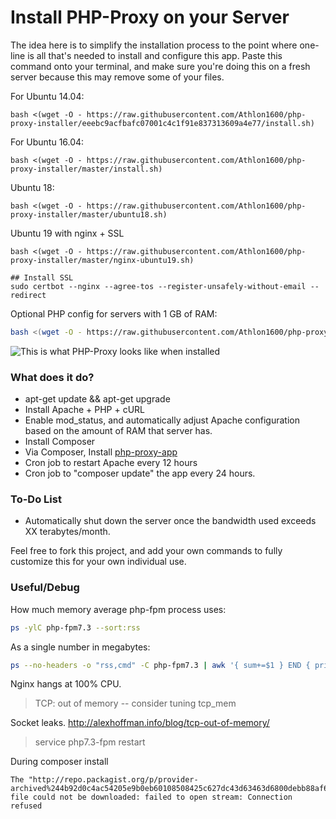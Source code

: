 # Install PHP-Proxy on your Server

The idea here is to simplify the installation process to the point where one-line is all that's needed to install and configure this app. Paste this command onto your terminal, and make sure you're doing this on a fresh server because this may remove some of your files.


For Ubuntu 14.04:

```shell
bash <(wget -O - https://raw.githubusercontent.com/Athlon1600/php-proxy-installer/eeebc9acfbafc07001c4c1f91e837313609a4e77/install.sh)
```

For Ubuntu 16.04:

```shell
bash <(wget -O - https://raw.githubusercontent.com/Athlon1600/php-proxy-installer/master/install.sh)
```

Ubuntu 18:
```console
bash <(wget -O - https://raw.githubusercontent.com/Athlon1600/php-proxy-installer/master/ubuntu18.sh)
```

Ubuntu 19 with nginx + SSL
```console
bash <(wget -O - https://raw.githubusercontent.com/Athlon1600/php-proxy-installer/master/nginx-ubuntu19.sh)

## Install SSL
sudo certbot --nginx --agree-tos --register-unsafely-without-email --redirect
```


Optional PHP config for servers with 1 GB of RAM:

```bash
bash <(wget -O - https://raw.githubusercontent.com/Athlon1600/php-proxy-installer/master/php/php-fpm-1gb.sh)
```


![This is what PHP-Proxy looks like when installed](http://i.imgur.com/BvhBPD0.png?2)

### What does it do?

* apt-get update && apt-get upgrade
* Install Apache + PHP + cURL
* Enable mod_status, and automatically adjust Apache configuration based on the amount of RAM that server has.
* Install Composer
* Via Composer, Install [php-proxy-app](https://github.com/Athlon1600/php-proxy-app)
* Cron job to restart Apache every 12 hours
* Cron job to "composer update" the app every 24 hours.


### To-Do List

* Automatically shut down the server once the bandwidth used exceeds XX terabytes/month.


Feel free to fork this project, and add your own commands to fully customize this for your own individual use.

### Useful/Debug

How much memory average php-fpm process uses:

```bash
ps -ylC php-fpm7.3 --sort:rss
```

As a single number in megabytes:
```bash
ps --no-headers -o "rss,cmd" -C php-fpm7.3 | awk '{ sum+=$1 } END { printf ("%d%s\n", sum/NR/1024,"Mb") }' 
```

Nginx hangs at 100% CPU.

> TCP: out of memory -- consider tuning tcp_mem

Socket leaks.
http://alexhoffman.info/blog/tcp-out-of-memory/

> service php7.3-fpm restart

During composer install

```shell
The "http://repo.packagist.org/p/provider-archived%244b92d0c4ac54205e9b0eb60108508425c627dc43d63463d6800debb88af69674.json" file could not be downloaded: failed to open stream: Connection refused
```
